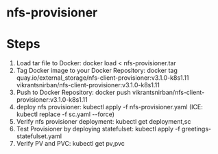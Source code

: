 # nfs-provisioner

# Steps
1. Load tar file to Docker:  docker load < nfs-provisioner.tar
2. Tag Docker image to your Docker Repository: docker tag quay.io/external_storage/nfs-client-provisioner:v3.1.0-k8s1.11 vikrantsnirban/nfs-client-provisioner:v3.1.0-k8s1.11
3. Push to Docker Repository: docker push vikrantsnirban/nfs-client-provisioner:v3.1.0-k8s1.11
4. deploy nfs provisioner: kubectl apply -f nfs-provisioner.yaml (ICE: kubectl replace -f sc.yaml --force)
5. Verify nfs provisioner deployment: kubectl get deployment,sc
6. Test Provisioner by deploying statefulset: kubectl apply -f greetings-statefulset.yaml
7. Verify PV and PVC: kubectl get pv,pvc


